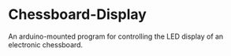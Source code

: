 # Chessboard-Display
 An arduino-mounted program for controlling the LED display of an electronic chessboard. 
